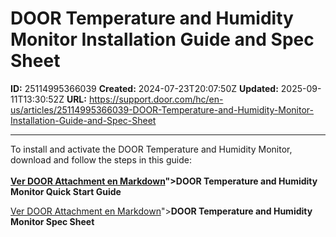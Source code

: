 # DOOR Temperature and Humidity Monitor Installation Guide and Spec Sheet

**ID:** 25114995366039
**Created:** 2024-07-23T20:07:50Z
**Updated:** 2025-09-11T13:30:52Z
**URL:** https://support.door.com/hc/en-us/articles/25114995366039-DOOR-Temperature-and-Humidity-Monitor-Installation-Guide-and-Spec-Sheet

---

<p>To install and activate the DOOR Temperature and Humidity Monitor, download and follow the steps in this guide:<br><br><span class="wysiwyg-underline"><strong><a href="https://support.door.com/hc/article_attachments/25114998569495

> 📄 **Contenido extraído:** [Ver DOOR Attachment en Markdown](./25114998569495_DOOR_Attachment_extracted.md)">DOOR Temperature and Humidity Monitor Quick Start Guide</a></strong></span></p>
<p><a href="https://support.door.com/hc/article_attachments/34865311443863

> 📄 **Contenido extraído:** [Ver DOOR Attachment en Markdown](./34865311443863_DOOR_Attachment_extracted.md)"><span class="wysiwyg-underline"><strong>DOOR Temperature and Humidity Monitor Spec Sheet</strong></span></a></p>
<p> </p>
